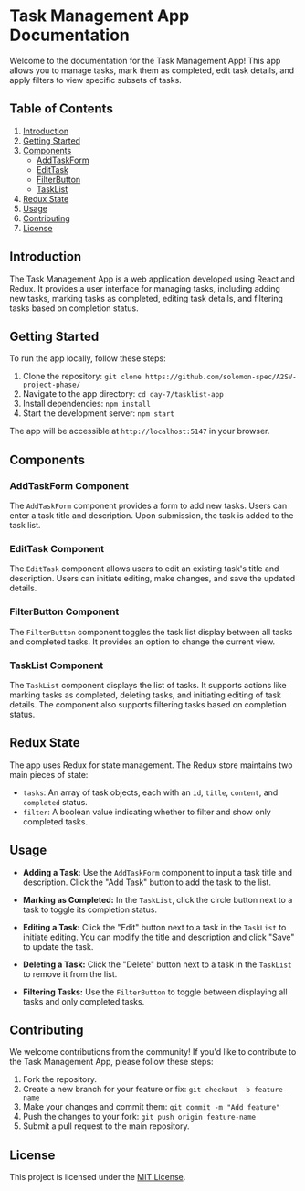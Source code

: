 # Task Management App Documentation

Welcome to the documentation for the Task Management App! This app allows you to manage tasks, mark them as completed, edit task details, and apply filters to view specific subsets of tasks.

## Table of Contents

1. [Introduction](#introduction)
2. [Getting Started](#getting-started)
3. [Components](#components)
   - [AddTaskForm](#addtaskform-component)
   - [EditTask](#edittask-component)
   - [FilterButton](#filterbutton-component)
   - [TaskList](#tasklist-component)
4. [Redux State](#redux-state)
5. [Usage](#usage)
6. [Contributing](#contributing)
7. [License](#license)

## Introduction

The Task Management App is a web application developed using React and Redux. It provides a user interface for managing tasks, including adding new tasks, marking tasks as completed, editing task details, and filtering tasks based on completion status.

## Getting Started

To run the app locally, follow these steps:

1. Clone the repository: `git clone https://github.com/solomon-spec/A2SV-project-phase/`
2. Navigate to the app directory: `cd day-7/tasklist-app`
3. Install dependencies: `npm install`
4. Start the development server: `npm start`

The app will be accessible at `http://localhost:5147` in your browser.

## Components

### AddTaskForm Component

The `AddTaskForm` component provides a form to add new tasks. Users can enter a task title and description. Upon submission, the task is added to the task list.

### EditTask Component

The `EditTask` component allows users to edit an existing task's title and description. Users can initiate editing, make changes, and save the updated details.

### FilterButton Component

The `FilterButton` component toggles the task list display between all tasks and completed tasks. It provides an option to change the current view.

### TaskList Component

The `TaskList` component displays the list of tasks. It supports actions like marking tasks as completed, deleting tasks, and initiating editing of task details. The component also supports filtering tasks based on completion status.

## Redux State

The app uses Redux for state management. The Redux store maintains two main pieces of state:

- `tasks`: An array of task objects, each with an `id`, `title`, `content`, and `completed` status.
- `filter`: A boolean value indicating whether to filter and show only completed tasks.

## Usage

- **Adding a Task:** Use the `AddTaskForm` component to input a task title and description. Click the "Add Task" button to add the task to the list.

- **Marking as Completed:** In the `TaskList`, click the circle button next to a task to toggle its completion status.

- **Editing a Task:** Click the "Edit" button next to a task in the `TaskList` to initiate editing. You can modify the title and description and click "Save" to update the task.

- **Deleting a Task:** Click the "Delete" button next to a task in the `TaskList` to remove it from the list.

- **Filtering Tasks:** Use the `FilterButton` to toggle between displaying all tasks and only completed tasks.

## Contributing

We welcome contributions from the community! If you'd like to contribute to the Task Management App, please follow these steps:

1. Fork the repository.
2. Create a new branch for your feature or fix: `git checkout -b feature-name`
3. Make your changes and commit them: `git commit -m "Add feature"`
4. Push the changes to your fork: `git push origin feature-name`
5. Submit a pull request to the main repository.

## License

This project is licensed under the [MIT License](LICENSE).
